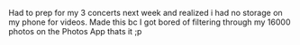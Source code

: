Had to prep for my 3 concerts next week and realized i had no storage on my phone for videos. 
Made this bc I got bored of filtering through my 16000 photos on the Photos App
thats it ;p
